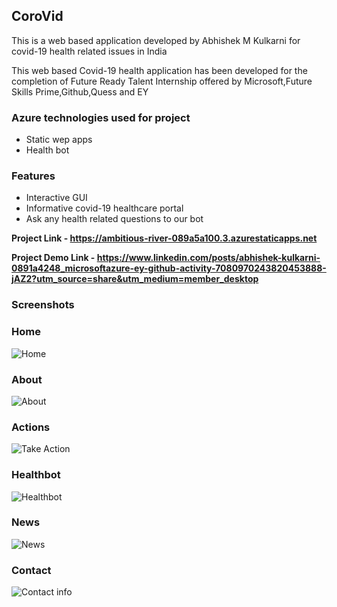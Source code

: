 
## **CoroVid**

This is a web based application developed by Abhishek M Kulkarni for covid-19 health related issues in India

This web based Covid-19 health application has been developed for the completion of Future Ready Talent Internship offered by Microsoft,Future Skills Prime,Github,Quess and EY

### Azure technologies used for project
- Static wep apps
- Health bot

### Features
* Interactive GUI
* Informative covid-19 healthcare portal
* Ask any health related questions to our bot


**Project Link - https://ambitious-river-089a5a100.3.azurestaticapps.net**

**Project Demo Link - https://www.linkedin.com/posts/abhishek-kulkarni-0891a4248_microsoftazure-ey-github-activity-7080970243820453888-jAZ2?utm_source=share&utm_medium=member_desktop**


### Screenshots
### Home
![Home](https://github.com/Abhishek-AMK/frt-internship/assets/113782190/8f42da21-e7aa-49b7-9068-4350abd8beea)
### About
![About](https://github.com/Abhishek-AMK/frt-internship/assets/113782190/f959cec1-c871-49ac-87f8-fec047ab8e8d)
### Actions
![Take Action](https://github.com/Abhishek-AMK/frt-internship/assets/113782190/697cfc60-25da-4c41-805e-afab3b22afc2)
### Healthbot
![Healthbot](https://github.com/Abhishek-AMK/frt-internship/assets/113782190/ec3d7bc5-eff8-4095-a41a-7598837d9f6a)
### News
![News](https://github.com/Abhishek-AMK/frt-internship/assets/113782190/2db195c2-2aea-488d-9647-ca4989e9b42a)
### Contact
![Contact info](https://github.com/Abhishek-AMK/frt-internship/assets/113782190/a8dadbb2-eea9-4e00-8aae-a37e51e02045)



                                                                           




